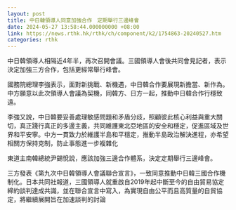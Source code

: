 ```yaml
---
layout: post
title: 中日韓領導人同意加強合作　定期舉行三邊峰會
date: 2024-05-27 13:58:44.000000000 +08:00
link: https://news.rthk.hk/rthk/ch/component/k2/1754863-20240527.htm
categories: rthk
---
```


中日韓領導人相隔近4年半，再次召開會議。三國領導人會後共同會見記者，表示決定加強三方合作，包括更經常舉行峰會。

國務院總理李強表示，面對新挑戰、新機遇，中日韓合作要展現新擔當、新作為。中方願意以此次領導人會議為契機，同韓方、日方一起，推動中日韓合作行穩致遠。

李強又說，中日韓要妥善處理敏感問題和矛盾分歧，照顧彼此核心利益與重大關切，真正踐行真正的多邊主義，共同維護東北亞地區的安全和穩定，促進區域及世界和平安寧。中方一貫致力於維護半島和平穩定，推動半島政治解決進程，亦希望相關方保持克制，防止事態進一步複雜化

東道主南韓總統尹錫悅說，應該加強三邊合作體系，決定定期舉行三邊峰會。

三方發表《第九次中日韓領導人會議聯合宣言》，一致同意推動中日韓三國合作機制化。日本共同社報道，三國領導人就重啟自2019年起中斷至今的自由貿易協定締約談判達成共識，並在聯合宣言中寫入，為實現自由公平而且高質量的自貿協定，將繼續展開旨在加速談判的討論
